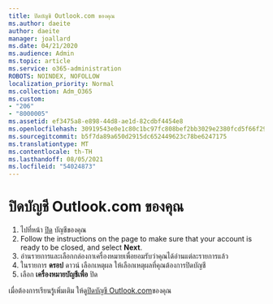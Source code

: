 ```yaml
---
title: ปิดบัญชี Outlook.com ของคุณ
ms.author: daeite
author: daeite
manager: joallard
ms.date: 04/21/2020
ms.audience: Admin
ms.topic: article
ms.service: o365-administration
ROBOTS: NOINDEX, NOFOLLOW
localization_priority: Normal
ms.collection: Adm_O365
ms.custom:
- "206"
- "8000005"
ms.assetid: ef3475a8-e898-44d8-ae1d-82cdbf4454e8
ms.openlocfilehash: 30919543e0e1c80c1bc97fc808bef2bb3029e2380fcd5f66f2995aedc4e4282f
ms.sourcegitcommit: b5f7da89a650d2915dc652449623c78be6247175
ms.translationtype: MT
ms.contentlocale: th-TH
ms.lasthandoff: 08/05/2021
ms.locfileid: "54024873"
---
```

# <a name="close-your-outlookcom-account"></a>ปิดบัญชี Outlook.com ของคุณ

1. ไปที่หน้า [ปิด](https://go.microsoft.com/fwlink/p/?linkid=845493) บัญชีของคุณ
2. Follow the instructions on the page to make sure that your account is ready to be closed, and select **Next**.
3. อ่านรายการและเลือกกล่องกาเครื่องหมายเพื่อยอมรับว่าคุณได้อ่านแต่ละรายการแล้ว
4. ในรายการ **ดรอป** ดาวน์ เลือกเหตุผล ให้เลือกเหตุผลที่คุณต้องการปิดบัญชี
5. เลือก **เครื่องหมายบัญชีเพื่อ** ปิด

เมื่อต้องการเรียนรู้เพิ่มเติม ให้ดู[ปิดบัญชี Outlook.com](https://support.office.com/article/564b801e-2a47-4cb2-afa8-12ead3185038?wt.mc_id=Office_Outlook_com_Alchemy)ของคุณ
  